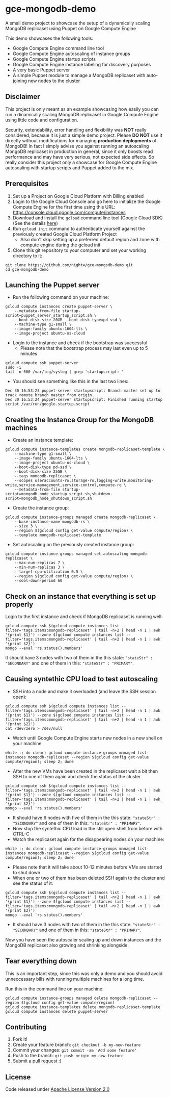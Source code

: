 # gce-mongodb-demo
A small demo project to showcase the setup of a dynamically scaling MongoDB replicaset using Puppet on Google Compute Engine

This demo showcases the following tools:
- Google Compute Engine command line tool
- Google Compute Engine autoscaling of instance groups
- Google Compute Engine startup scripts
- Google Compute Engine instance labeling for discovery purposes
- A very basic Puppet server
- A simple Puppet module to manage a MongoDB replicaset with auto-joining new nodes to the cluster

## Disclaimer

This project is only meant as an example showcasing how easily you can run a dinamically scaling MongoDB replicaset in Google Compute Engine using little code and configuration.

Security, extendability, error handling and flexibility was **NOT** really considered, becasue it is just a simple demo project. Please **DO NOT** use it directly without modifications for managing **production deployments** of MongoDB! In fact I simply advise you against running an autoscaling MongoDB replicaset in production in general, since it only boosts read performance and may have very serious, not expected side effects. So really consider this project only a showcase for Google Compute Engine autoscaling with startup scripts and Puppet added to the mix.

## Prerequisites

1. Set up a Project on Google Cloud Platform with Billing enabled
1. Login to the Google Cloud Console and go here to initialize the Google Compute Engine for the first time using this URL: https://console.cloud.google.com/compute/instances
1. Download and install the `gcloud` command line tool (Google Cloud SDK) (See the details [here](https://cloud.google.com/sdk/downloads))
1. Run `gcloud init` command to authenticate yourself against the previously created Google Cloud Platform Project
   * Also don't skip setting up a preferred default region and zone with compute engine during the gcloud init
1. Clone this git repository to your computer and set your working directory to it:
```
git clone https://github.com/nightw/gce-mongodb-demo.git
cd gce-mongodb-demo
```

## Launching the Puppet server

* Run the following command on your machine:
```
gcloud compute instances create puppet-server \
    --metadata-from-file startup-script=puppet_server_startup_script.sh \
    --boot-disk-size 20GB --boot-disk-type=pd-ssd \
    --machine-type g1-small \
    --image-family ubuntu-1604-lts \
    --image-project ubuntu-os-cloud
```
* Login to the instance and check if the bootstrap was successful
   * Please note that the bootstrap process may last even up to 5 minutes
```
gcloud compute ssh puppet-server
sudo -i
tail -n 600 /var/log/syslog | grep 'startupscript: '
```
* You should see something like this in the last two lines:
```
Dec 30 16:53:23 puppet-server startupscript: Branch master set up to track remote branch master from origin.
Dec 30 16:53:24 puppet-server startupscript: Finished running startup script /var/run/google.startup.script
```

## Creating the Instance Group for the MongoDB machines

* Create an instance template:
```
gcloud compute instance-templates create mongodb-replicaset-template \
    --machine-type g1-small \
    --image-family ubuntu-1604-lts \
    --image-project ubuntu-os-cloud \
    --boot-disk-type pd-ssd \
    --boot-disk-size 25GB \
    --tags mongodb-replicaset \
    --scopes useraccounts-ro,storage-ro,logging-write,monitoring-write,service-management,service-control,compute-ro \
    --metadata-from-file startup-script=mongodb_node_startup_script.sh,shutdown-script=mongodb_node_shutdown_script.sh
```
* Create the instance group:
```
gcloud compute instance-groups managed create mongodb-replicaset \
    --base-instance-name mongodb-rs \
    --size 3 \
    --region $(gcloud config get-value compute/region) \
    --template mongodb-replicaset-template
```
* Set autoscaling on the previously created instance group:
```
gcloud compute instance-groups managed set-autoscaling mongodb-replicaset \
    --max-num-replicas 7 \
    --min-num-replicas 3 \
    --target-cpu-utilization 0.5 \
    --region $(gcloud config get-value compute/region) \
    --cool-down-period 60
```

## Check on an instance that everything is set up properly

Login to the first instance and check if MongoDB replicaset is running well:

```
gcloud compute ssh $(gcloud compute instances list --filter='tags.items:mongodb-replicaset' | tail -n+2 | head -n 1 | awk '{print $1}') --zone $(gcloud compute instances list --filter='tags.items:mongodb-replicaset' | tail -n+2 | head -n 1 | awk '{print $2}')
mongo --eval 'rs.status().members'
```

It should have 3 nodes with two of them in the this state: `"stateStr" : "SECONDARY"` and one of them in this: `"stateStr" : "PRIMARY"`.

## Causing syntethic CPU load to test autoscaling

* SSH into a node and make it overloaded (and leave the SSH session open):
```
gcloud compute ssh $(gcloud compute instances list --filter='tags.items:mongodb-replicaset' | tail -n+2 | head -n 1 | awk '{print $1}') --zone $(gcloud compute instances list --filter='tags.items:mongodb-replicaset' | tail -n+2 | head -n 1 | awk '{print $2}')
cat /dev/zero > /dev/null
```
*  Watch until Google Compute Engine starts new nodes in a new shell on your machine
```
while :; do clear; gcloud compute instance-groups managed list-instances mongodb-replicaset --region $(gcloud config get-value compute/region); sleep 2; done
```
* After the new VMs have been created in the replicaset wait a bit then SSH to one of them again and check the status of the cluster
```
gcloud compute ssh $(gcloud compute instances list --filter='tags.items:mongodb-replicaset' | tail -n+2 | head -n 1 | awk '{print $1}') --zone $(gcloud compute instances list --filter='tags.items:mongodb-replicaset' | tail -n+2 | head -n 1 | awk '{print $2}')
mongo --eval 'rs.status().members'
```
* It should have 6 nodes with five of them in the this state: `"stateStr" : "SECONDARY"` and one of them in this: `"stateStr" : "PRIMARY"`.
* Now stop the syntethic CPU load in the still open shell from before with CTRL-C
* Watch the replicaset again for the disappearing nodes on your machine:
```
while :; do clear; gcloud compute instance-groups managed list-instances mongodb-replicaset --region $(gcloud config get-value compute/region); sleep 2; done
```
* Please note that it will take about 10-12 minutes before VMs are started to shut down
* When one or two of them has been deleted SSH again to the cluster and see the status of it:
```
gcloud compute ssh $(gcloud compute instances list --filter='tags.items:mongodb-replicaset' | tail -n+2 | head -n 1 | awk '{print $1}') --zone $(gcloud compute instances list --filter='tags.items:mongodb-replicaset' | tail -n+2 | head -n 1 | awk '{print $2}')
mongo --eval 'rs.status().members'
```
* It should have 3 nodes with two of them in the this state: `"stateStr" : "SECONDARY"` and one of them in this: `"stateStr" : "PRIMARY"`.

Now you have seen the autoscaler scaling up and down instances and the MongoDB replicaset also growing and shrinking alongside.

## Tear everything down

This is an important step, since this was only a demo and you should avoid unneccessary bills with running multiple machines for a long time.

Run this in the command line on your machine:

```
gcloud compute instance-groups managed delete mongodb-replicaset --region $(gcloud config get-value compute/region)
gcloud compute instance-templates delete mongodb-replicaset-template
gcloud compute instances delete puppet-server
```

## Contributing

1. Fork it!
1. Create your feature branch: `git checkout -b my-new-feature`
1. Commit your changes: `git commit -am 'Add some feature'`
1. Push to the branch: `git push origin my-new-feature`
1. Submit a pull request :)

## License

Code released under [Apache License Version 2.0](LICENSE)

